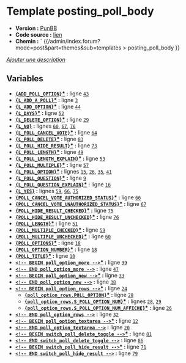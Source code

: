 # Template posting_poll_body

* __Version :__ [PunBB](.)
* __Code source :__ [lien](../../src/punbb/posting_poll_body.tpl)
* __Chemin :__ ` {{/admin/index.forum?mode=post&part=themes&sub=templates > posting_poll_body }}

[*Ajouter une description*](https://fa-tvars.appspot.com/tpl/punbb/posting_poll_body)

## Variables

* __[`{ADD_POLL_OPTION}`](https://github.com/Etana/template/blob/master/var/ADD_POLL_OPTION.md#readme)<a href="https://fa-tvars.appspot.com/var/ADD_POLL_OPTION">*</a> :__ ligne [`43`](../../src/punbb/posting_poll_body.tpl#L43)
* __[`{L_ADD_A_POLL}`](https://github.com/Etana/template/blob/master/var/L_ADD_A_POLL.md#readme)<a href="https://fa-tvars.appspot.com/var/L_ADD_A_POLL">*</a> :__ ligne [`3`](../../src/punbb/posting_poll_body.tpl#L3)
* __[`{L_ADD_OPTION}`](https://github.com/Etana/template/blob/master/var/L_ADD_OPTION.md#readme)<a href="https://fa-tvars.appspot.com/var/L_ADD_OPTION">*</a> :__ ligne [`44`](../../src/punbb/posting_poll_body.tpl#L44)
* __[`{L_DAYS}`](https://github.com/Etana/template/blob/master/var/L_DAYS.md#readme)<a href="https://fa-tvars.appspot.com/var/L_DAYS">*</a> :__ ligne [`52`](../../src/punbb/posting_poll_body.tpl#L52)
* __[`{L_DELETE_OPTION}`](https://github.com/Etana/template/blob/master/var/L_DELETE_OPTION.md#readme)<a href="https://fa-tvars.appspot.com/var/L_DELETE_OPTION">*</a> :__ ligne [`29`](../../src/punbb/posting_poll_body.tpl#L29)
* __[`{L_NO}`](https://github.com/Etana/template/blob/master/var/L_NO.md#readme) :__ lignes [`60`](../../src/punbb/posting_poll_body.tpl#L60), [`67`](../../src/punbb/posting_poll_body.tpl#L67), [`76`](../../src/punbb/posting_poll_body.tpl#L76)
* __[`{L_POLL_CANCEL_VOTE}`](https://github.com/Etana/template/blob/master/var/L_POLL_CANCEL_VOTE.md#readme)<a href="https://fa-tvars.appspot.com/var/L_POLL_CANCEL_VOTE">*</a> :__ ligne [`64`](../../src/punbb/posting_poll_body.tpl#L64)
* __[`{L_POLL_DELETE}`](https://github.com/Etana/template/blob/master/var/L_POLL_DELETE.md#readme)<a href="https://fa-tvars.appspot.com/var/L_POLL_DELETE">*</a> :__ ligne [`83`](../../src/punbb/posting_poll_body.tpl#L83)
* __[`{L_POLL_HIDE_RESULT}`](https://github.com/Etana/template/blob/master/var/L_POLL_HIDE_RESULT.md#readme)<a href="https://fa-tvars.appspot.com/var/L_POLL_HIDE_RESULT">*</a> :__ ligne [`73`](../../src/punbb/posting_poll_body.tpl#L73)
* __[`{L_POLL_LENGTH}`](https://github.com/Etana/template/blob/master/var/L_POLL_LENGTH.md#readme)<a href="https://fa-tvars.appspot.com/var/L_POLL_LENGTH">*</a> :__ ligne [`49`](../../src/punbb/posting_poll_body.tpl#L49)
* __[`{L_POLL_LENGTH_EXPLAIN}`](https://github.com/Etana/template/blob/master/var/L_POLL_LENGTH_EXPLAIN.md#readme)<a href="https://fa-tvars.appspot.com/var/L_POLL_LENGTH_EXPLAIN">*</a> :__ ligne [`53`](../../src/punbb/posting_poll_body.tpl#L53)
* __[`{L_POLL_MULTIPLE}`](https://github.com/Etana/template/blob/master/var/L_POLL_MULTIPLE.md#readme)<a href="https://fa-tvars.appspot.com/var/L_POLL_MULTIPLE">*</a> :__ ligne [`57`](../../src/punbb/posting_poll_body.tpl#L57)
* __[`{L_POLL_OPTION}`](https://github.com/Etana/template/blob/master/var/L_POLL_OPTION.md#readme)<a href="https://fa-tvars.appspot.com/var/L_POLL_OPTION">*</a> :__ lignes [`15`](../../src/punbb/posting_poll_body.tpl#L15), [`26`](../../src/punbb/posting_poll_body.tpl#L26), [`35`](../../src/punbb/posting_poll_body.tpl#L35), [`41`](../../src/punbb/posting_poll_body.tpl#L41)
* __[`{L_POLL_QUESTION}`](https://github.com/Etana/template/blob/master/var/L_POLL_QUESTION.md#readme)<a href="https://fa-tvars.appspot.com/var/L_POLL_QUESTION">*</a> :__ ligne [`9`](../../src/punbb/posting_poll_body.tpl#L9)
* __[`{L_POLL_QUESTION_EXPLAIN}`](https://github.com/Etana/template/blob/master/var/L_POLL_QUESTION_EXPLAIN.md#readme)<a href="https://fa-tvars.appspot.com/var/L_POLL_QUESTION_EXPLAIN">*</a> :__ ligne [`16`](../../src/punbb/posting_poll_body.tpl#L16)
* __[`{L_YES}`](https://github.com/Etana/template/blob/master/var/L_YES.md#readme) :__ lignes [`59`](../../src/punbb/posting_poll_body.tpl#L59), [`66`](../../src/punbb/posting_poll_body.tpl#L66), [`75`](../../src/punbb/posting_poll_body.tpl#L75)
* __[`{POLL_CANCEL_VOTE_AUTHORIZED_STATUS}`](https://github.com/Etana/template/blob/master/var/POLL_CANCEL_VOTE_AUTHORIZED_STATUS.md#readme)<a href="https://fa-tvars.appspot.com/var/POLL_CANCEL_VOTE_AUTHORIZED_STATUS">*</a> :__ ligne [`66`](../../src/punbb/posting_poll_body.tpl#L66)
* __[`{POLL_CANCEL_VOTE_UNAUTHORIZED_STATUS}`](https://github.com/Etana/template/blob/master/var/POLL_CANCEL_VOTE_UNAUTHORIZED_STATUS.md#readme)<a href="https://fa-tvars.appspot.com/var/POLL_CANCEL_VOTE_UNAUTHORIZED_STATUS">*</a> :__ ligne [`67`](../../src/punbb/posting_poll_body.tpl#L67)
* __[`{POLL_HIDE_RESULT_CHECKED}`](https://github.com/Etana/template/blob/master/var/POLL_HIDE_RESULT_CHECKED.md#readme)<a href="https://fa-tvars.appspot.com/var/POLL_HIDE_RESULT_CHECKED">*</a> :__ ligne [`75`](../../src/punbb/posting_poll_body.tpl#L75)
* __[`{POLL_HIDE_RESULT_UNCHECKED}`](https://github.com/Etana/template/blob/master/var/POLL_HIDE_RESULT_UNCHECKED.md#readme)<a href="https://fa-tvars.appspot.com/var/POLL_HIDE_RESULT_UNCHECKED">*</a> :__ ligne [`76`](../../src/punbb/posting_poll_body.tpl#L76)
* __[`{POLL_LENGTH}`](https://github.com/Etana/template/blob/master/var/POLL_LENGTH.md#readme)<a href="https://fa-tvars.appspot.com/var/POLL_LENGTH">*</a> :__ ligne [`51`](../../src/punbb/posting_poll_body.tpl#L51)
* __[`{POLL_MULTIPLE_CHECKED}`](https://github.com/Etana/template/blob/master/var/POLL_MULTIPLE_CHECKED.md#readme)<a href="https://fa-tvars.appspot.com/var/POLL_MULTIPLE_CHECKED">*</a> :__ ligne [`59`](../../src/punbb/posting_poll_body.tpl#L59)
* __[`{POLL_MULTIPLE_UNCHECKED}`](https://github.com/Etana/template/blob/master/var/POLL_MULTIPLE_UNCHECKED.md#readme)<a href="https://fa-tvars.appspot.com/var/POLL_MULTIPLE_UNCHECKED">*</a> :__ ligne [`60`](../../src/punbb/posting_poll_body.tpl#L60)
* __[`{POLL_OPTIONS}`](https://github.com/Etana/template/blob/master/var/POLL_OPTIONS.md#readme)<a href="https://fa-tvars.appspot.com/var/POLL_OPTIONS">*</a> :__ ligne [`18`](../../src/punbb/posting_poll_body.tpl#L18)
* __[`{POLL_OPTION_NUMBER}`](https://github.com/Etana/template/blob/master/var/POLL_OPTION_NUMBER.md#readme)<a href="https://fa-tvars.appspot.com/var/POLL_OPTION_NUMBER">*</a> :__ ligne [`18`](../../src/punbb/posting_poll_body.tpl#L18)
* __[`{POLL_TITLE}`](https://github.com/Etana/template/blob/master/var/POLL_TITLE.md#readme)<a href="https://fa-tvars.appspot.com/var/POLL_TITLE">*</a> :__ ligne [`10`](../../src/punbb/posting_poll_body.tpl#L10)
* __[`<!-- BEGIN poll_option_more -->`](https://github.com/Etana/template/blob/master/var/poll_option_more.md#readme)<a href="https://fa-tvars.appspot.com/var/poll_option_more">*</a> :__ ligne [`39`](../../src/punbb/posting_poll_body.tpl#L39)
* __[`<!-- END poll_option_more -->`](https://github.com/Etana/template/blob/master/var/poll_option_more.md#readme) :__ ligne [`47`](../../src/punbb/posting_poll_body.tpl#L47)
* __[`<!-- BEGIN poll_option_new -->`](https://github.com/Etana/template/blob/master/var/poll_option_new.md#readme)<a href="https://fa-tvars.appspot.com/var/poll_option_new">*</a> :__ ligne [`33`](../../src/punbb/posting_poll_body.tpl#L33)
* __[`<!-- END poll_option_new -->`](https://github.com/Etana/template/blob/master/var/poll_option_new.md#readme) :__ ligne [`38`](../../src/punbb/posting_poll_body.tpl#L38)
* __[`<!-- BEGIN poll_option_rows -->`](https://github.com/Etana/template/blob/master/var/poll_option_rows.md#readme)<a href="https://fa-tvars.appspot.com/var/poll_option_rows">*</a> :__ ligne [`24`](../../src/punbb/posting_poll_body.tpl#L24)
    * __[`{poll_option_rows.POLL_OPTION}`](https://github.com/Etana/template/blob/master/var/poll_option_rows.POLL_OPTION.md#readme)<a href="https://fa-tvars.appspot.com/var/poll_option_rows.POLL_OPTION">*</a> :__ ligne [`28`](../../src/punbb/posting_poll_body.tpl#L28)
    * __[`{poll_option_rows.S_POLL_OPTION_NUM}`](https://github.com/Etana/template/blob/master/var/poll_option_rows.S_POLL_OPTION_NUM.md#readme)<a href="https://fa-tvars.appspot.com/var/poll_option_rows.S_POLL_OPTION_NUM">*</a> :__ lignes [`28`](../../src/punbb/posting_poll_body.tpl#L28), [`29`](../../src/punbb/posting_poll_body.tpl#L29)
    * __[`{poll_option_rows.S_POLL_OPTION_NUM_AFFICHE}`](https://github.com/Etana/template/blob/master/var/poll_option_rows.S_POLL_OPTION_NUM_AFFICHE.md#readme)<a href="https://fa-tvars.appspot.com/var/poll_option_rows.S_POLL_OPTION_NUM_AFFICHE">*</a> :__ ligne [`26`](../../src/punbb/posting_poll_body.tpl#L26)
* __[`<!-- END poll_option_rows -->`](https://github.com/Etana/template/blob/master/var/poll_option_rows.md#readme) :__ ligne [`32`](../../src/punbb/posting_poll_body.tpl#L32)
* __[`<!-- BEGIN poll_option_textarea -->`](https://github.com/Etana/template/blob/master/var/poll_option_textarea.md#readme)<a href="https://fa-tvars.appspot.com/var/poll_option_textarea">*</a> :__ ligne [`12`](../../src/punbb/posting_poll_body.tpl#L12)
* __[`<!-- END poll_option_textarea -->`](https://github.com/Etana/template/blob/master/var/poll_option_textarea.md#readme) :__ ligne [`20`](../../src/punbb/posting_poll_body.tpl#L20)
* __[`<!-- BEGIN switch_poll_delete_toggle -->`](https://github.com/Etana/template/blob/master/var/switch_poll_delete_toggle.md#readme)<a href="https://fa-tvars.appspot.com/var/switch_poll_delete_toggle">*</a> :__ ligne [`81`](../../src/punbb/posting_poll_body.tpl#L81)
* __[`<!-- END switch_poll_delete_toggle -->`](https://github.com/Etana/template/blob/master/var/switch_poll_delete_toggle.md#readme) :__ ligne [`86`](../../src/punbb/posting_poll_body.tpl#L86)
* __[`<!-- BEGIN switch_poll_hide_result -->`](https://github.com/Etana/template/blob/master/var/switch_poll_hide_result.md#readme)<a href="https://fa-tvars.appspot.com/var/switch_poll_hide_result">*</a> :__ ligne [`71`](../../src/punbb/posting_poll_body.tpl#L71)
* __[`<!-- END switch_poll_hide_result -->`](https://github.com/Etana/template/blob/master/var/switch_poll_hide_result.md#readme) :__ ligne [`79`](../../src/punbb/posting_poll_body.tpl#L79)

